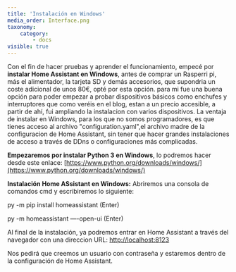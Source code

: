 ```yaml
---
title: 'Instalación en Windows'
media_order: Interface.png
taxonomy:
    category:
        - docs
visible: true
---
```


Con el fin de hacer pruebas y aprender el funcionamiento, empecé por **instalar Home Assistant en Windows**, antes de comprar un Rasperri pi, más el alimentador, la tarjeta SD y demás accesorios, que supondria un coste adicional de unos 80€, opté por esta opción. para mi fue una buena opción para poder empezar a probar dispositivos básicos como enchufes y interruptores que como veréis en el blog, estan a un precio accesible, a partir de ahí, fui ampliando la instalacion con varios dispositivos.
La ventaja de instalar en Windows, para los que no somos programadores, es que tienes acceso al archivo "configuration.yaml",el archivo madre de la configuracion de Home Assistant, sin tener que hacer grandes instalaciones de acceso a través de DDns o configuraciones más complicadas.

**Empezaremos por instalar Python 3 en Windows**, lo podremos hacer desde este enlace: [https://www.python.org/downloads/windows/](https://www.python.org/downloads/windows/)

**Instalación Home ASsistant en Windows:**
Abriremos una consola de comandos cmd y escribiremos lo siguiente:

py -m pip install homeassistant (Enter)

py -m homeassistant —-open-ui (Enter)

Al final de la instalación, ya podremos entrar en Home Assistant a través del navegador con una direccion URL:  [http://localhost:8123](http://localhost:8123)

Nos pedirá que creemos un usuario con contraseña y estaremos dentro de la configuración de Home Assistant.




 


